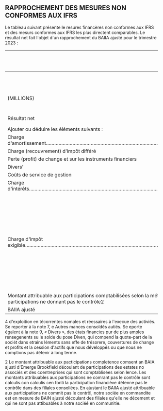 ## RAPPROCHEMENT DES MESURES NON CONFORMES AUX IFRS

Le tableau suivant présente le resures financères non conformes aux IFRS et des mesurs conformes aux IFRS les plus directent comparables. Le résultat net fait l'objet d'un rapprochement du BAIIA ajusté pour le trimestre 2023 :

|                                                                                                                                                                                | Attribuable aux porteurs de parts                                                                                                                                              |        |          |                     |                                       |                                              |                       |                 |       |
|--------------------------------------------------------------------------------------------------------------------------------------------------------------------------------|--------------------------------------------------------------------------------------------------------------------------------------------------------------------------------|--------|----------|---------------------|---------------------------------------|----------------------------------------------|-----------------------|-----------------|-------|
|                                                                                                                                                                                | Hydroélectricité                                                                                                                                                               |        |          | Énergie<br>solaire  |                                       |                                              |                       |                 |       |
| (MILLIONS)                                                                                                                                                                     | Amérique<br>du Nord                                                                                                                                                            | Brésil | Colombie | Energie<br>éolienne | destinée<br>aux<br>réseaux<br>publics | Energie<br>décentra-<br>lisée et<br>stockage | Solutions<br>durables | Siège<br>social | Total |
| Résultat net                                                                                                                                                                   | 34 \$                                                                                                                                                                          | 18     | 32 \$    | 142 \$              | 190 \$                                | (100) \$                                     | 44 8                  | (79) \$         | 264 S |
| Ajouter ou déduire les éléments suivants :                                                                                                                                     |                                                                                                                                                                                |        |          |                     |                                       |                                              |                       |                 |       |
| Charge d'amortissement…………………………………………………………………………………………………………………………………………………………………………………………………………………………………………………………………………………………………………………………………………………………………………………………………………………… | 110                                                                                                                                                                            | 26     | 34       | 215                 | 98                                    | 28                                           | 6                     |                 | 517   |
| Charge (recouvrement) d'impôt différé                                                                                                                                          | (36)                                                                                                                                                                           | ર      | (2)      | (39)                | (31)                                  | (41)                                         |                       | (7)             | (151) |
| Perte (profit) de change et sur les instruments financiers                                                                                                                     | (રંત્ર)                                                                                                                                                                        | (1)    |          | (50)                | 38                                    | રે રે                                        | (57)                  | 19              | (70)  |
| Divers'                                                                                                                                                                        | 10                                                                                                                                                                             | 3      | ર્       | (147)               | (158)                                 | 90                                           | (17)                  | (9)             | (223) |
| Coûts de service de gestion                                                                                                                                                    |                                                                                                                                                                                |        |          |                     |                                       |                                              |                       | 50              | 50    |
| Charge d'intérêts………………………………………………………………………………………………………………………………………………………………………………………………………………………………………………………………………………………………………………………………………………………………………………………………………………………………… | 77                                                                                                                                                                             | 11     | 97       | 82                  | 96                                    | 27                                           | 19                    | 49              | 461   |
| Charge d'impôt exigible………………………………………………………………………………………………………………………………………………………………………………………………………………………………………………………………………………………………………………………………………………………………………………………………………………… | ------------------------------------------------------------------------------------------------------------------------------------------------------------------------------ | 2      | 16       |                     | 6                                     |                                              |                       | 8               | 39    |
| Montant attribuable aux participations comptabilisées selon la méthode de la mise en équivalence et aux<br>participations ne donnant pas le contrôle2                          |                                                                                                                                                                                | (7)    | (142)    | (82)                | (118)                                 | ന                                            | 33                    | (25)            | (357) |
| BAIIA ajusté                                                                                                                                                                   | 121                                                                                                                                                                            | 40     | 41       | 131                 | 121                                   | 42                                           | 28                    | 6               | 530   |

4 d'exploition en técorrentes nomales et réessaires à l'execue des activiés. Se reporter à la note 7, e Autres mances consoldés autiés. Se eporte égalent à la note 9, « Divers », des états financies pur de plus amples rensegenents su le solde du pose Diven, qui compend la quote-part de la sociét dans etrains léments sans effe de trésorere, couvertures de change et profits et la cession d'actifs que nous développés ou que nous ne comptions pas détenir à long terme.

2 Le montant attribuable aux pacticipations completence comsent an BAIA ajusti d'Emerge Brookfield découlant de participations des estates no associés et des coentreprises qui sont comptablisées selon lence. Les montants attribuables aux participations ne comrant pas le contrôle sont calculis con calculis cen fonti la participation financiève détenne pas le contrôle dans des filiales consoliées. En ajustant le BAIIA ajusté attribuable aux participations ne commit pas le contrôl, notre sociée en commandite est en mesure de BAIN ajusté découlant des filiales qu'elle ne décement et qui ne sont pas attibuables à notre sociéé en communitie.